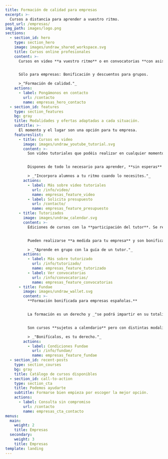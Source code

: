 ```yaml
---
title: Formación de calidad para empresas
excerpt: >-
  Cursos a distancia para aprender a vuestro ritmo.
post_url: /empresas/
img_path: images/logo.png
sections:
  - section_id: hero
    type: section_hero
    image: images/undraw_shared_workspace.svg
    title: Cursos online profesionales
    content: >-
      Cursos en video **a vuestro ritmo** o en convocatorias **con asistencia** del tutor.


      Sólo para empresas: Bonificación y descuentos para grupos.

      >_"Formación de calidad."_
    actions:
      - label: Pongámonos en contacto
        url: /contacto
        name: empresas_hero_contacto
  - section_id: features
    type: section_features
    bg: gray
    title: Modalidades y ofertas adaptadas a cada situación.
    subtitle: >-
      El momento y el lugar son una opción para tu empresa.
    featureslist:
      - title: Cursos en video
        image: images/undraw_youtube_tutorial.svg
        content: >-
          Son video tutoriales que podéis realizar en cualquier momento. Pensados para **optimizar vuestro tiempo**.


          Dispones de todo lo necesario para aprender, **sin esperas** ni condiciones. **Descuentos** para grupos.

          > _"Incorpora alumnos a tu ritmo cuando lo necesites."_
        actions:
          - label: Más sobre video tutoriales
            url: /info/video/
            name: empresas_feature_video
          - label: Solicita presupuesto
            url: /contacto/
            name: empresas_feature_presupuesto
      - title: Tutorizados
        image: images/undraw_calendar.svg
        content: >-
          Ediciones de cursos con la **participación del tutor**. Se realizan en fechas determinadas y con **plazas limitadas**.


          Pueden realizarse **a medida para tu empresa** y son bonificables por [_Fundae_](/info/fundae).

          > _"Aprende en grupo con la guía de un tutor."_
        actions:
          - label: Más sobre tutorizado
            url: /info/tutorizado/
            name: empresas_feature_tutorizado
          - label: Ver convocatorias
            url: /info/convocatorias/
            name: empresas_feature_convocatorias
      - title: Fundae
        image: images/undraw_wallet.svg
        content: >-
          **Formación bonificada para empresas españolas.**


          La formación es un derecho y _"se podrá impartir en su totalidad mediante «aula virtual», considerándose en todo caso como formación presencial"_ **BOE 17/04**


          Son cursos **sujetos a calendario** pero con distintas modalidades adaptables a tus necesidades.

          > _"Bonifícalos, es tu derecho."_
        actions:
          - label: Condiciones Fundae
            url: /info/fundae/
            name: empresas_feature_fundae
  - section_id: recent-posts
    type: section_courses
    bg: gray
    title: Catálogo de cursos disponibles
  - section_id: call-to-action
    type: section_cta
    title: Podemos ayudarte
    subtitle: Formarse bien empieza por escoger la mejor opción.
    actions:
      - label: Consulta sin compromiso
        url: /contacto
        name: empresas_cta_contacto
menus:
  main:
    weight: 2
    title: Empresas
  secondary:
    weight: 3
    title: Empresas
template: landing
---
```

